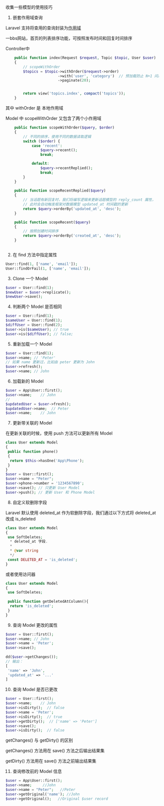 收集一些模型的使用技巧


1. 嵌套作用域查询

Laravel 支持将查用的查询封装为[作用域](https://learnku.com/docs/laravel/6.x/eloquent/5176#local-scopes)

一bbs网站，首页的列表排序功能，可按照发布时间和回复时间排序

Controller中
```php
    public function index(Request $request, Topic $topic, User $user)
    {
        // scopeWithOrder
        $topics = $topic->withOrder($request->order)
                        ->with('user', 'category')  // 预加载防止 N+1 问题
                        ->paginate(20);


        return view('topics.index', compact('topics'));
    }
```
其中 withOrder 是 本地作用域

Model 中 scopeWithOrder 又包含了两个小作用域
```php
    public function scopeWithOrder($query, $order)
    {
        // 不同的排序，使用不同的数据读取逻辑
        switch ($order) {
            case 'recent':
                $query->recent();
                break;

            default:
                $query->recentReplied();
                break;
        }
    }
    
    public function scopeRecentReplied($query)
    {
        // 当话题有新回复时，我们将编写逻辑来更新话题模型的 reply_count 属性，
        // 此时会自动触发框架对数据模型 updated_at 时间戳的更新
        return $query->orderBy('updated_at', 'desc');
    }

    public function scopeRecent($query)
    {
        // 按照创建时间排序
        return $query->orderBy('created_at', 'desc');
    }
    
```

2. 在 find 方法中指定属性
```php
User::find(1, ['name', 'email']);
User::findOrFail(1, ['name', 'email']);
```

3. Clone 一个 Model
```php
$user = User::find(1);
$newUser = $user->replicate();
$newUser->save();
```

4. 判断两个 Model 是否相同
```php
$user = User::find(1);
$sameUser = User::find(1);
$diffUser = User::find(2);
$user->is($sameUser); // true
$user->is($diffUser); // false;
```

5. 重新加载一个 Model
```php
$user = User::find(1);
$user->name; // 'Peter'
// 如果 name 更新过，比如由 peter 更新为 John
$user->refresh();
$user->name; // John
```

6. 加载新的 Model
```php
$user = App\User::first();
$user->name;    // John
//
$updatedUser = $user->fresh(); 
$updatedUser->name;  // Peter
$user->name;    // John
```

7. 更新带关联的 Model

在更新关联的时候，使用 push 方法可以更新所有 Model

```php
class User extends Model
{
 public function phone()
 {
  return $this->hasOne('App\Phone');
 }
}
$user = User::first();
$user->name = "Peter";
$user->phone->number = '1234567890';
$user->save(); // 只更新 User Model
$user->push(); // 更新 User 和 Phone Model
```
 
 
8. 自定义软删除字段

Laravel 默认使用 deleted_at 作为软删除字段，我们通过以下方式将 deleted_at 改成 is_deleted

```php
class User extends Model
{
 use SoftDeletes;
  * deleted_at 字段.
  *
  * @var string
  */
 const DELETED_AT = 'is_deleted';
}
```

或者使用访问器

```php
class User extends Model
{
 use SoftDeletes;
  
 public function getDeletedAtColumn(){
  return 'is_deleted';
 }
}
```


9. 查询 Model 更改的属性


```php
$user = User::first();
$user->name; // John
$user->name = 'Peter';
$user->save();
 
dd($user->getChanges());
// 输出：
[
 'name' => 'John',
 'updated_at' => '...'
]
```


10. 查询 Model 是否已更改

```php
$user = User::first();
$user->name;    // John
$user->isDirty();  // false 
$user->name = 'Peter'; 
$user->isDirty();  // true
$user->getDirty();  // ['name' => 'Peter']
$user->save();   
$user->isDirty();  // false
```

getChanges() 与 getDirty() 的区别

getChanges() 方法用在 save() 方法之后输出结果集

getDirty() 方法用在 save() 方法之前输出结果集

11. 查询修改前的 Model 信息

```php
$user = App\User::first();
$user->name;     //John
$user->name = "Peter";   //Peter
$user->getOriginal('name'); //John
$user->getOriginal();   //Original $user record
```
